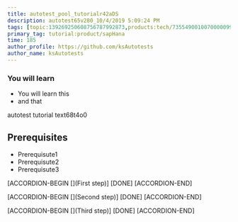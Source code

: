 ```yaml
---
title: autotest_pool_tutorialr42aDS
description: autotest65v280_10/4/2019 5:09:24 PM
tags: [topic:139269250608756787992873,products:tech/73554900100700000996,tutorial:experience/advanced]
primary_tag: tutorial:product/sapHana
time: 185
author_profile: https://github.com/ksAutotests
author_name: ksAutotests
---
```

### You will learn
- You will learn this
- and that

autotest tutorial text68t4o0

## Prerequisites
- Prerequisute1
- Prerequisute2
- Prerequisute3

[ACCORDION-BEGIN [](First step)]
[DONE]
[ACCORDION-END]

[ACCORDION-BEGIN [](Second step)]
[DONE]
[ACCORDION-END]

[ACCORDION-BEGIN [](Third step)]
[DONE]
[ACCORDION-END]

